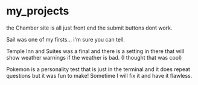 # my_projects

the Chamber site is all just front end the submit buttons dont work.

Sail was one of my firsts... i'm sure you can tell.

Temple Inn and Suites was a final and there is a setting in there that will show weather warnings if the weather is bad. (I thought that was cool)

Pokemon is a personality test that is just in the terminal and it does repeat questions but it was fun to make! Sometime I will fix it and have it flawless.